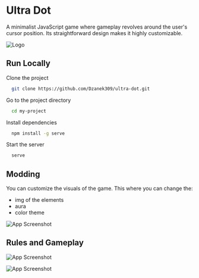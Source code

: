 
# Ultra Dot

A minimalist JavaScript game where gameplay revolves around the user's cursor position. Its straightforward design makes it highly customizable.


![Logo](https://dev-to-uploads.s3.amazonaws.com/uploads/articles/th5xamgrr6se0x5ro4g6.png)


## Run Locally

Clone the project

```bash
  git clone https://github.com/Dzanek309/ultra-dot.git
```

Go to the project directory

```bash
  cd my-project
```

Install dependencies

```bash
  npm install -g serve
```

Start the server

```bash
  serve
```

## Modding

You can customize the visuals of the game.
This where you can change the:
- img of the elements
- aura
- color theme

![App Screenshot](https://via.placeholder.com/468x300?text=App+Screenshot+Here)
## Rules and Gameplay

![App Screenshot](https://via.placeholder.com/468x300?text=App+Screenshot+Here)

![App Screenshot](https://via.placeholder.com/468x300?text=App+Screenshot+Here)


